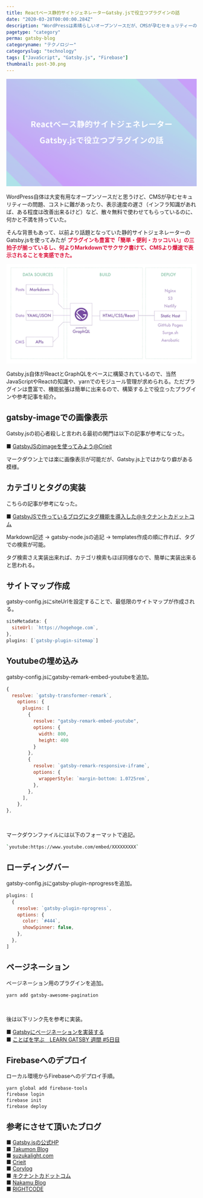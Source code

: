 ```yaml
---
title: Reactベース静的サイトジェネレーターGatsby.jsで役立つプラグインの話
date: "2020-03-28T00:00:00.284Z"
description: "WordPressは素晴らしいオープンソースだが、CMSが孕むセキュリティーの問題、コストに難がある点、表示速度の遅さ(インフラ知ってれば改善出来るけど)等、無料で使ってるのに不満を持っていた。そんな背景もあって、今回は以前より話題になっていた静的サイトジェネレーターを使ってみた。少し調べるだけで簡単に作れるし、簡単・便利・カッコいいの三拍子が揃っている事を実感。"
pagetype: "category"
perma: gatsby-blog
categoryname: "テクノロジー"
categoryslug: "technology"
tags: ["JavaScript", "Gatsby.js", "Firebase"]
thumbnail: post-30.png
---
```


![](./post-30.png)

WordPress自体は大変有用なオープンソースだと思うけど、CMSが孕むセキュリティーの問題、コストに難があったり、表示速度の遅さ（インフラ知識があれば、ある程度は改善出来るけど）など、散々無料で使わせてもらっているのに、何かと不満を持っていた。

そんな背景もあって、以前より話題となっていた静的サイトジェネレーターのGatsby.jsを使ってみたが <span style="color: crimson; font-weight: bold;">プラグインも豊富で「簡単・便利・カッコいい」の三拍子が揃っているし、何よりMarkdownでサクサク書けて、CMSより爆速で表示されることを実感できた。</span>

![](./post-30-1.png)

Gatsby.js自体がReactとGraphQLをベースに構築されているので、当然JavaScriptやReactの知識や、yarnでのモジュール管理が求められる。ただプラグインは豊富で、機能拡張は簡単に出来るので、構築する上で役立ったプラグインや参考記事を紹介。

## gatsby-imageでの画像表示

Gatsby.jsの初心者殺しと言われる最初の関門は以下の記事が参考になった。

■ [GatsbyJSのimageを使ってみよう@Crieit](https://crieit.net/posts/GatsbyJS-image)

マークダウン上では楽に画像表示が可能だが、Gatsby.js上ではかなり癖がある模様。

## カテゴリとタグの実装

こちらの記事が参考になった。

■ [GatsbyJSで作っているブログにタグ機能を導入した@キクナントカドットコム](https://kikunantoka.com/2019/12/01--install-tags/)

Markdown記述 → gatsby-node.jsの追記 → templates作成の順に作れば、タグでの検索が可能。

タグ検索さえ実装出来れば、カテゴリ検索もほぼ同様なので、簡単に実装出来ると思われる。


## サイトマップ作成

gatsby-config.jsにsiteUrlを設定することで、最低限のサイトマップが作成される。

```js
siteMetadata: {
  siteUrl: `https://hogehoge.com`,
},
plugins: [`gatsby-plugin-sitemap`]
```

## Youtubeの埋め込み

gatsby-config.jsにgatsby-remark-embed-youtubeを追加。

```js
{
  resolve: `gatsby-transformer-remark`,
    options: {
      plugins: [
        {
          resolve: "gatsby-remark-embed-youtube",
          options: {
            width: 800,
            height: 400
          }
        },
        {
          resolve: `gatsby-remark-responsive-iframe`,
          options: {
            wrapperStyle: `margin-bottom: 1.0725rem`,
          },
        },
      ],
    },
},
```
<br/>

マークダウンファイルには以下のフォーマットで追記。

```bash
`youtube:https://www.youtube.com/embed/XXXXXXXXX`
```

## ローディングバー

gatsby-config.jsにgatsby-plugin-nprogressを追加。

```js
plugins: [
  {
    resolve: `gatsby-plugin-nprogress`,
    options: {
      color: `#444`,
      showSpinner: false,
    },
  },
]
```

## ページネーション

ページネーション用のプラグインを追加。

```
yarn add gatsby-awesome-pagination
```
<br/>

後は以下リンク先を参考に実装。

■ [Gatsbyにページネーションを実装する](https://tech.glatchdesign.com/gatsby-pagination)  
■ [ことばを学ぶ　LEARN GATSBY 週間 #5日目](https://qiita.com/nibu0215/items/499e138e638e2acc0b97)  

## Firebaseへのデプロイ

ローカル環境からFirebaseへのデプロイ手順。
```shell
yarn global add firebase-tools
firebase login
firebase init
firebase deploy
```

## 参考にさせて頂いたブログ

■ [Gatsby.jsの公式HP](https://www.gatsbyjs.org/)  
■ [Takumon Blog](https://takumon.com/)  
■ [suzukalight.com](https://suzukalight.com/)  
■ [Crieit](https://crieit.net/tags/Gatsby)  
■ [Corylog](https://www.corylog.com/)  
■ [キクナントカドットコム](https://kikunantoka.com/)  
■ [Nakamu Blog](https://blog.nakamu.life/)  
■ [RIGHTCODE](https://rightcode.co.jp/blog)  